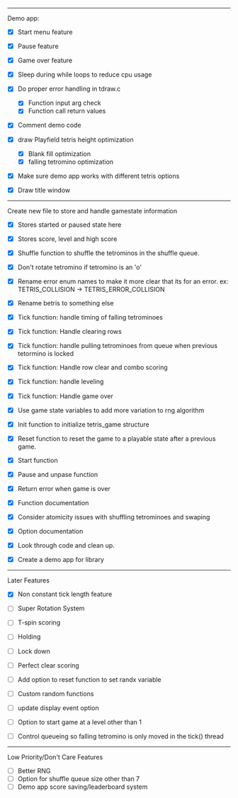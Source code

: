 _______________________________________________________
Demo app:
 - [x] Start menu feature
 - [x] Pause feature
 - [x] Game over feature
 - [x] Sleep during while loops to reduce cpu usage
 - [x] Do proper error handling in tdraw.c
   - [x] Function input arg check
   - [x] Function call return values
 - [x] Comment demo code
 - [x] draw Playfield tetris height optimization
   - [x] Blank fill optimization
   - [x] falling tetromino optimization
 - [x] Make sure demo app works with different tetris options
 - [x] Draw title window



_______________________________________________________
Create new file to store and handle gamestate information
 - [x] Stores started or paused state here
 - [x] Stores score, level and high score
 - [x] Shuffle function to shuffle the tetrominos in the shuffle queue. 
 - [x] Don't rotate tetromino if tetromino is an 'o'
 - [x] Rename error enum names to make it more clear that its for an error. ex: TETRIS_COLLISION -> TETRIS_ERROR_COLLISION
 - [x] Rename betris to something else
 - [x] Tick function: handle timing of falling tetrominoes
 - [x] Tick function: Handle clearing rows
 - [x] Tick function: handle pulling tetrominoes from queue when previous tetormino is locked
 - [x] Tick function: Handle row clear and combo scoring 
 - [x] Tick function: handle leveling
 - [x] Tick function: Handle game over
 - [x] Use game state variables to add more variation to rng algorithm
 - [x] Init function to initialize tetris_game structure
 - [x] Reset function to reset the game to a playable state after a previous game. 
 - [x] Start function
 - [x] Pause and unpase function
 - [x] Return error when game is over
 - [x] Function documentation 
 - [x] Consider atomicity issues with shuffling tetrominoes and swaping 
 - [x] Option documentation
 - [x] Look through code and clean up. 
 - [x] Create a demo app for library


___________________________________________________
Later Features
 - [x] Non constant tick length feature
 - [ ] Super Rotation System 
 - [ ] T-spin scoring
 - [ ] Holding
 - [ ] Lock down
 - [ ] Perfect clear scoring
 - [ ] Add option to reset function to set randx variable
 - [ ] Custom random functions
 - [ ] update display event option 
 - [ ] Option to start game at a level other than 1
 - [ ] Control queueing so falling tetromino is only moved in the tick() thread


 ___________________________________________________
 Low Priority/Don't Care Features
 - [ ] Better RNG
 - [ ] Option for shuffle queue size other than 7
 - [ ] Demo app score saving/leaderboard system
